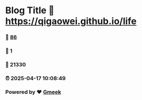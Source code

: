 # Blog Title :link: https://qigaowei.github.io/life 
### :page_facing_up: [86](https://qigaowei.github.io/life/tag.html) 
### :speech_balloon: 1 
### :hibiscus: 21330 
### :alarm_clock: 2025-04-17 10:08:49 
### Powered by :heart: [Gmeek](https://github.com/Meekdai/Gmeek)
